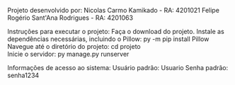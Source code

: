 Projeto desenvolvido por:
Nicolas Carmo Kamikado - RA: 4201021
Felipe Rogério Sant'Ana Rodrigues - RA: 4201063


Instruções para executar o projeto:
Faça o download do projeto.
  Instale as dependências necessárias, incluindo o Pillow:
  py -m pip install Pillow  
Navegue até o diretório do projeto:
  cd projeto  
Inicie o servidor:
  py manage.py runserver  

  
Informações de acesso ao sistema:
Usuário padrão: Usuario
Senha padrão: senha1234

